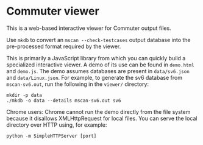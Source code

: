 Commuter viewer
===============

This is a web-based interactive viewer for Commuter output files.

Use `mkdb` to convert an `mscan --check-testcases` output database
into the pre-processed format required by the viewer.

This is primarily a JavaScript library from which you can quickly
build a specialized interactive viewer.  A demo of its use can be
found in `demo.html` and `demo.js`.  The demo assumes databases are
present in `data/sv6.json` and `data/Linux.json`.  For example, to
generate the sv6 database from `mscan-sv6.out`, run the following in
the `viewer/` directory:

    mkdir -p data
    ./mkdb -o data --details mscan-sv6.out sv6

Chrome users: Chrome cannot run the demo directly from the file system
because it disallows XMLHttpRequest for local files.  You can serve
the local directory over HTTP using, for example:

    python -m SimpleHTTPServer [port]
